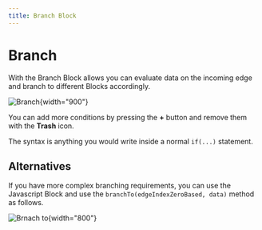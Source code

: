 ```yaml
---
title: Branch Block
---
```


# Branch

With the Branch Block allows you can evaluate data on the incoming edge and branch to different Blocks accordingly.

![Branch](block-branch.png){width="900"}

You can add more conditions by pressing the **+** button and remove them with the **Trash** icon.

The syntax is anything you would write inside a normal ```if(...)``` statement.

## Alternatives
If you have more complex branching requirements, you can use the Javascript Block and use the ```branchTo(edgeIndexZeroBased, data)``` method as follows.

![Brnach to](js-branch-to.png){width="800"}
